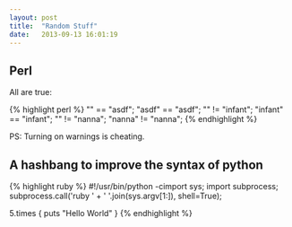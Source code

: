 ```yaml
---
layout: post
title:  "Random Stuff"
date:   2013-09-13 16:01:19
---
```


## Perl

All are true:

{% highlight perl %}
"" == "asdf";
"asdf" == "asdf";
"" != "infant";
"infant" == "infant";
"" != "nanna";
"nanna" != "nanna";
{% endhighlight %}

PS: Turning on warnings is cheating.

## A hashbang to improve the syntax of python

{% highlight ruby %}
#!/usr/bin/python -cimport sys; import subprocess; subprocess.call('ruby ' + ' '.join(sys.argv[1:]), shell=True);

5.times {
    puts "Hello World"
}
{% endhighlight %}
